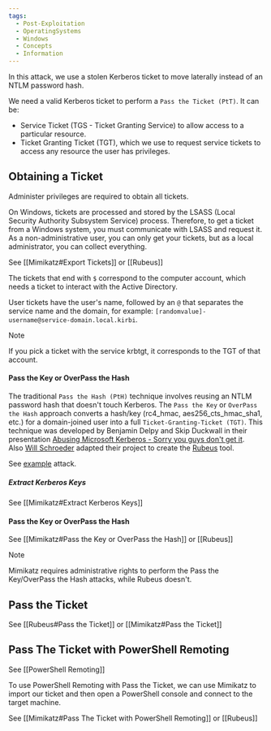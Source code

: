 ```yaml
---
tags:
  - Post-Exploitation
  - OperatingSystems
  - Windows
  - Concepts
  - Information
---
```

In this attack, we use a stolen Kerberos ticket to move laterally instead of an NTLM password hash.

We need a valid Kerberos ticket to perform a `Pass the Ticket (PtT)`. It can be:

- Service Ticket (TGS - Ticket Granting Service) to allow access to a particular resource.
- Ticket Granting Ticket (TGT), which we use to request service tickets to access any resource the user has privileges.

## Obtaining a Ticket 

Administer privileges are required to obtain all tickets.

On Windows, tickets are processed and stored by the LSASS (Local Security Authority Subsystem Service) process. Therefore, to get a ticket from a Windows system, you must communicate with LSASS and request it. As a non-administrative user, you can only get your tickets, but as a local administrator, you can collect everything.

See [[Mimikatz#Export Tickets]] or [[Rubeus]]

The tickets that end with `$` correspond to the computer account, which needs a ticket to interact with the Active Directory. 

User tickets have the user's name, followed by an `@` that separates the service name and the domain, for example: `[randomvalue]-username@service-domain.local.kirbi`.

> [!NOTE]
> If you pick a ticket with the service krbtgt, it corresponds to the TGT of that account.

#### Pass the Key or OverPass the Hash

The traditional `Pass the Hash (PtH)` technique involves reusing an NTLM password hash that doesn't touch Kerberos. The `Pass the Key` or `OverPass the Hash` approach converts a hash/key (rc4_hmac, aes256_cts_hmac_sha1, etc.) for a domain-joined user into a full `Ticket-Granting-Ticket (TGT)`. This technique was developed by Benjamin Delpy and Skip Duckwall in their presentation [Abusing Microsoft Kerberos - Sorry you guys don't get it](https://www.slideshare.net/gentilkiwi/abusing-microsoft-kerberos-sorry-you-guys-dont-get-it/18). Also [Will Schroeder](https://twitter.com/harmj0y) adapted their project to create the [Rubeus](https://github.com/GhostPack/Rubeus) tool.

See [example](https://github.com/GhostPack/Rubeus#example-over-pass-the-hash) attack.
##### Extract Kerberos Keys

See [[Mimikatz#Extract Kerberos Keys]]

#### Pass the Key or OverPass the Hash

See [[Mimikatz#Pass the Key or OverPass the Hash]] or [[Rubeus]]

> [!NOTE]
> Mimikatz requires administrative rights to perform the Pass the Key/OverPass the Hash attacks, while Rubeus doesn't.

## Pass the Ticket

See [[Rubeus#Pass the Ticket]] or [[Mimikatz#Pass the Ticket]]

## Pass The Ticket with PowerShell Remoting

See [[PowerShell Remoting]]

To use PowerShell Remoting with Pass the Ticket, we can use Mimikatz to import our ticket and then open a PowerShell console and connect to the target machine.

See [[Mimikatz#Pass The Ticket with PowerShell Remoting]] or [[Rubeus]]












